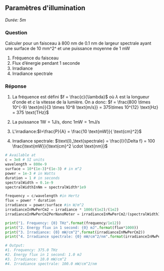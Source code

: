## Paramètres d'illumination

*Durée: 5m*

### Question

Calculer pour un faisceau à 800 nm de 0.1 nm de largeur spectrale ayant une surface de 10 mm^2^ et une puissance moyenne de 1 mW

1. Fréquence du faisceau
2. Flux d’énergie pendant 1 seconde
3. Irradiance
4. Irradiance spectrale

### Réponse

1. La fréquence est défini $f = \frac{c}{\lambda}$  où $\lambda$ est la longueur d'onde et $c$ la vitesse de la lumière. On a donc: $f = \frac{800 \times 10^{-9} \text{m}}{3 \times 10^8 \text{m/s}} =  375\times 10^{12} \text{Hz} = 375 \text{THz}$

2. La puissance $1 \text{W} = 1 \text{J/s}$, donc $1 \text{mW} = 1 \text{mJ/s}$

3. L'irradiance:$I=\frac{P}{A} = \frac{10 \text{mW}}{ \text{cm}^2}$

4. Irradiance spectrale: $\text{I}_\text{spectrale} = \frac{I}{\Delta f} = 100 \frac{\text{mW}}{\text{cm}^2 \cdot \text{nm}}$


```python
# Available at 
c = 3e8 # SI units
wavelength = 800e-9 
surface = 10*(1e-3)*(1e-3) # in m^2
power = 1e-3 # in Watts
duration = 1 # in seconds
spectralWidth = 0.1e-9
spectralWidthInNm = spectralWidth*1e9

frequency = c/wavelength #in Hertz
flux = power * duration
irradiance = power/surface #in W/m^2
irradianceInMwPerCm2 = irradiance * 1000/(1e2)/(1e2)
irradianceInMwPerCm2PerNanoMeter = irradianceInMwPerCm2/(spectralWidthInNm)

print("1. Frequency: {0} THz".format(frequency/1e12))
print("2. Energy flux in 1 second: {0} mJ".format(flux*1000))
print("3. Irradiance: {0} mW/cm^2".format(irradianceInMwPerCm2))
print("4. Irradiance spectrale: {0} mW/cm^2/nm".format(irradianceInMwPerCm2PerNanoMeter))

# Output:
#1. Frequency: 375.0 THz
#2. Energy flux in 1 second: 1.0 mJ
#3. Irradiance: 10.0 mW/cm^2
#4. Irradiance spectrale: 100.0 mW/cm^2/nm
```

